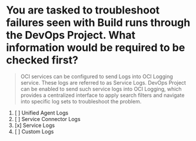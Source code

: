 # You are tasked to troubleshoot failures seen with Build runs through the DevOps Project. What information would be required to be checked first?

> OCI services can be configured to send Logs into OCI Logging service. These logs are referred to as Service Logs. DevOps Project can be enabled to send such service logs into OCI Logging, which provides a centralized interface to apply search filters and navigate into specific log sets to troubleshoot the problem.

1. [ ] Unified Agent Logs
1. [ ] Service Connector Logs
1. [x] Service Logs
1. [ ] Custom Logs